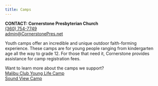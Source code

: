 ```yaml
---
title: Camps
---
```

**CONTACT: Cornerstone Presbyterian Church**\
[(360) 754-7749](tel:360-754-7749)\
[admin@CornerstonePres.net](mailto:admin@cornerstonepres.net)

Youth camps offer an incredible and unique outdoor faith-forming experience. These camps are for young people ranging from kindergarten age all the way to grade 12. For those that need it, Cornerstone provides assistance for camp registration fees.

Want to learn more about the camps we support?\
[Malibu Club Young Life Camp](https://malibuclub.younglife.org/)\
[Sound View Camp](http://www.soundviewcamp.com/)
